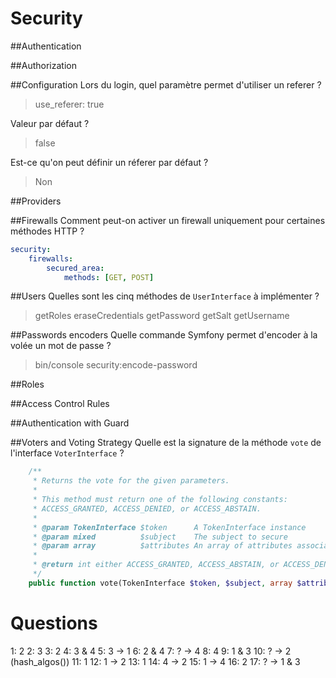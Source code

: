 # Security

##Authentication


##Authorization

##Configuration
Lors du login, quel paramètre permet d'utiliser un referer ?
> use_referer: true

Valeur par défaut ?
> false

Est-ce qu'on peut définir un réferer par défaut ?
> Non

##Providers

##Firewalls
Comment peut-on activer un firewall uniquement pour certaines méthodes HTTP ?
>
```yaml
security:
    firewalls:
        secured_area:
            methods: [GET, POST]
```

##Users
Quelles sont les cinq méthodes de `UserInterface` à implémenter ?
> getRoles
> eraseCredentials
> getPassword
> getSalt
> getUsername

##Passwords encoders
Quelle commande Symfony permet d'encoder à la volée un mot de passe ?
> bin/console security:encode-password

##Roles

##Access Control Rules

##Authentication with Guard

##Voters and Voting Strategy
Quelle est la signature de la méthode `vote` de l'interface `VoterInterface` ?
>
```php
    /**
     * Returns the vote for the given parameters.
     *
     * This method must return one of the following constants:
     * ACCESS_GRANTED, ACCESS_DENIED, or ACCESS_ABSTAIN.
     *
     * @param TokenInterface $token      A TokenInterface instance
     * @param mixed          $subject    The subject to secure
     * @param array          $attributes An array of attributes associated with the method being invoked
     *
     * @return int either ACCESS_GRANTED, ACCESS_ABSTAIN, or ACCESS_DENIED
     */
    public function vote(TokenInterface $token, $subject, array $attributes);
```

# Questions

1: 2
2: 3
3: 2
4: 3 & 4
5: 3 -> 1
6: 2 & 4
7: ? -> 4
8: 4
9: 1 & 3
10: ? -> 2 (hash_algos())
11: 1
12: 1 -> 2
13: 1
14: 4 -> 2
15: 1 -> 4
16: 2
17: ? -> 1 & 3
